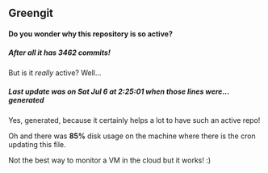 ## Greengit

#### Do you wonder why this repository is so active?

##### After all it has 3462 commits!

But is it *really* active? Well...

##### Last update was on Sat Jul 6 at 2:25:01 when those lines were... generated

Yes, generated, because it certainly helps a lot to have such an active repo!

Oh and there was **85%** disk usage on the machine
where there is the cron updating this file.

Not the best way to monitor a VM in the cloud but it works! :)
